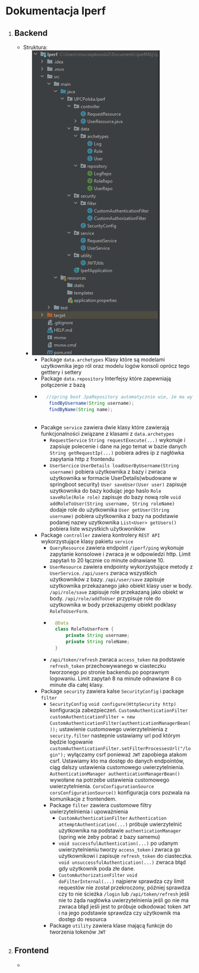 # Dokumentacja Iperf
1. ## Backend
    - Struktura: 
        - ![błąd w wyświetlaniu obrazku](/Dokumentacja-Obrazki/StrukturaBackend.png "struktura backend") 
            - Package `data.archetypes` Klasy które są modelami uzytkownika jego ról oraz modelu logów konsoli oprócz tego getttery i settery
            - Package `data.repository` Interfejsy które zapewniają połączenie z bazą  
            - ```java
                //spring boot JpaRepository automatycznie wie, że ma wyszukać w bazie podaną zmienną 
                 findByUsername(String username); 
                 findByName(String name);
                    
            - Pacakge `service` zawiera dwie klasy które zawierają funkcjonalności związane z klasami z `data.archetypes`
                - `RequestService` `String requestExecute(...)` wykonuje i zapsiuje polecenie i dane na jego temat w bazie danych `String getRequestIp(...)` pobiera adres ip z nagłówka zapytania http z frontendu 
                - `UserSercice` `UserDetails loadUserByUsername(String username)` pobiera użytkownika z bazy i zwraca użytkownika w formacie UserDetails(wbudowane w springboot security) `User saveUser(User user)` zapisuje uzytkownika do bazy kodując jego haslo `Role saveRole(Role role)` zapisuje do bazy nową role `void addRoleToUser(String username, String roleName)` dodaje role do użytkownika `User getUser(String username)` pobiera użytkownika z bazy na podstawie podanej nazwy uzytkownika `List<User> getUsers()` pobiera liste wszystkich użytkwoników 
            -  Package `controller` zawiera kontrolery `REST API` wykorzystujące klasy pakietu `service`
                - `QueryResource` zawiera endpoint `/iperf/ping` wykonuje zapytanie konsolowe i zwraca je w odpowiedzi http. Limit zapytań to 20 łącznie co minute odnawiane 10. 
                - `UserResource` zawiera endpointy wykorzystujące metody z `UserService`.  `/api/users` zwraca wszystkich użytkowników z bazy. `/api/user/save` zapisuje uzytkownika przekazanego jako obiekt klasy user w body. `/api/role/save` zapisuje role przekazaną jako obiekt w body. `/api/role/addToUser` przypisuje role do uzytkownika w body przekazujemy obiekt podklasy `RoleToUserForm`.
                - ```java
                    @Data
                    class RoleToUserForm {
                        private String username;
                        private String roleName;
                    }
               - `/api/token/refresh` zwraca `access_token` na podstawie `refresh_token` przechowywanego w ciasteczku tworzonego po stronie backendu po poprawnym logowaniu. Limit zapytań 8 na minute odnawiane 8 co minute dla całej klasy.
            - Package `security` zawiera kalse `SecurityConfig` i package `filter`
                - `SecurityConfig`  `void configure(HttpSecurity http)`  konfiguracja zabezpieczeń. `CustomAuthenticationFilter customAuthenticationFilter = new CustomAuthenticationFilter(authenticationManagerBean());` ustawienie customowego uwierzytelnienia z `security.filter` nastepnie ustawiamy url pod którym będzie logowanie `customAuthenticationFilter.setFilterProcessesUrl("/login");` wyłączamy csrf ponieważ `JWT` zapobiega atakom csrf. Ustawiamy kto ma dostęp do danych endpointów, ciąg dalszy ustawienia customowego uwierzytelnienia. `AuthenticationManager authenticationManagerBean()` wywołane na potrzebe ustawienia customowego uwierzytelnienia. `CorsConfigurationSource corsConfigurationSource()` konfiguracja cors pozwala na komunikacje z frontendem.
                - Package `filter` zawiera customowe filtry uwierzytelnienia i upoważnienia 
                    - `CustomAuthenticationFilter`  `Authentication attemptAuthentication(...)` próbuje uwierzytelnić użytkownika na podstawie `authenticationManager` (spring wie żeby pobrać z bazy samemu)
                    - `void successfulAuthentication(...)` po udanym uwierzytelnieniu tworzy `access_token` i zwraca go użytkownikowi i zapisuje `refresh_token` do ciasteczka. `void unsuccessfulAuthentication(...)` zwraca błąd gdy użytkownik poda złe dane.
                    - `CustomAuthorizationFilter` `void doFilterInternal(...)` najpierw sprawdza czy limit requestów nie został przekroczony, później sprawdza czy to nie ścieżka `/login` lub `/api/token/refresh` jeśli nie to żąda nagłówka uwierzytelnienia jeśli go nie ma zwraca błąd jeśli jest to próbuje odkodować token `JWT` i na jego podstawie sprawdza czy użytkownik ma dostęp do resourca 
                - Package `utility` zawiera klase mającą funkcje do tworzenia tokenów `JWT`
2. ## Frontend
    -
                
